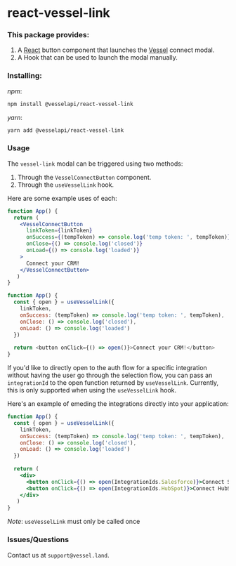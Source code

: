 # react-vessel-link

### This package provides:

1. A [React](https://reactjs.org/) button component that launches the [Vessel](https://vessel.land) connect modal.
2. A Hook that can be used to launch the modal manually.

### Installing:

_npm_:

```bash
npm install @vesselapi/react-vessel-link
```

_yarn_:

```bash
yarn add @vesselapi/react-vessel-link
```

### Usage
The `vessel-link` modal can be triggered using two methods:
1. Through the `VesselConnectButton` component.
2. Through the `useVesselLink` hook.

Here are some example uses of each:
```jsx
function App() {
  return (
    <VesselConnectButton
      linkToken={linkToken}
      onSuccess={(tempToken) => console.log('temp token: ', tempToken)}
      onClose={() => console.log('closed')}
      onLoad={() => console.log('loaded')}
    >
      Connect your CRM!
    </VesselConnectButton>
   )
}
```
```js
function App() {
  const { open } = useVesselLink({ 
    linkToken, 
    onSuccess: (tempToken) => console.log('temp token: ', tempToken),
    onClose: () => console.log('closed'),
    onLoad: () => console.log('loaded')
  })
  
  return <button onClick={() => open()}>Connect your CRM!</button>
}
```
If you'd like to directly open to the auth flow for a specific integration without having the user go through the selection flow, you can pass an `integrationId` to the open function returned by `useVesselLink`. Currently, this is only supported when using the `useVesselLink` hook.

Here's an example of emeding the integrations directly into your application:
```jsx
function App() {
  const { open } = useVesselLink({ 
    linkToken, 
    onSuccess: (tempToken) => console.log('temp token: ', tempToken),
    onClose: () => console.log('closed'),
    onLoad: () => console.log('loaded')
  })
  
  return (
    <div>
      <button onClick={() => open(IntegrationIds.Salesforce)}>Connect Salesforce</button>
      <button onClick={() => open(IntegrationIds.HubSpot)}>Connect HubSpot</button>
    </div>
   )
}
```
*Note*: `useVesselLink` must only be called once

### Issues/Questions
Contact us at `support@vessel.land`.
